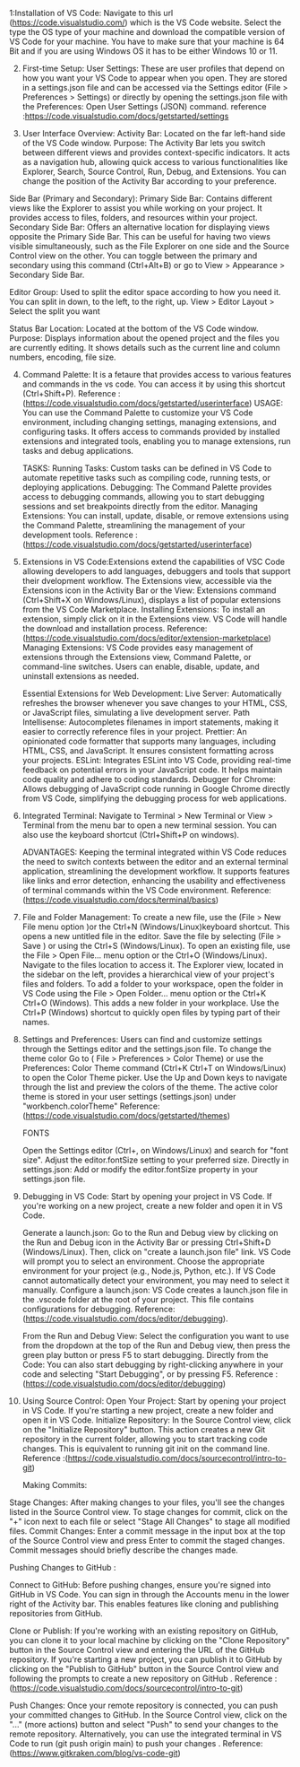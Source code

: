  1:Installation of VS Code:
   Navigate to this url (https://code.visualstudio.com/) which is the VS Code website.
   Select the type the OS type of your machine and download the compatible version of VS Code for your machine. 
   You have to make sure that your machine is 64 Bit and if you are using Windows OS it has to be either Windows 10 or 11.

2. First-time Setup:
    User Settings: These are user profiles that depend on how you want your VS Code to appear when you open. They are stored in a settings.json file and can be accessed via the Settings editor (File > Preferences > Settings) or directly by opening the settings.json file with the Preferences: Open User Settings (JSON) command. reference :https://code.visualstudio.com/docs/getstarted/settings

3. User Interface Overview:
  Activity Bar: Located on the far left-hand side of the VS Code window.
  Purpose: The Activity Bar lets you switch between different views and provides context-specific indicators. It acts as a navigation hub, allowing quick access to various functionalities like Explorer, Search, Source Control, Run, Debug, and Extensions. You can change the position of the Activity Bar according to your preference.

  Side Bar (Primary and Secondary):
  Primary Side Bar: Contains different views like the Explorer to assist you while working on your project. It provides access to files, folders, and resources within your project.
  Secondary Side Bar: Offers an alternative location for displaying views opposite the Primary Side Bar. This can be useful for having two views visible simultaneously, such as the File Explorer on one side and the Source Control view on the other.
  You can toggle between the primary and secondary using this command (Ctrl+Alt+B) or go to View > Appearance > Secondary Side Bar.

  Editor Group: Used to split the editor space according to how you need it. You can split in down, to the left, to the right, up.
  View > Editor Layout > Select the split you want

  Status Bar
  Location: Located at the bottom of the VS Code window.
  Purpose: Displays information about the opened project and the files you are currently editing. It shows details such as the current line and column numbers, encoding, file size.

4. Command Palette: It is a fetaure that provides access to various features and commands in the vs code.
     You can access it by using this shortcut (Ctrl+Shift+P).
     Reference : (https://code.visualstudio.com/docs/getstarted/userinterface)
     USAGE:
    You can use the Command Palette to customize your VS Code environment, including changing settings, managing extensions, and configuring tasks.
     It offers access to commands provided by installed extensions and integrated tools, enabling you to manage extensions, run tasks and debug applications.

    TASKS:
    Running Tasks: Custom tasks can be defined in VS Code to automate repetitive tasks such as compiling code, running tests, or deploying applications. 
    Debugging: The Command Palette provides access to debugging commands, allowing you to start debugging sessions and set breakpoints directly from the editor.
    Managing Extensions: You can install, update, disable, or remove extensions using the Command Palette, streamlining the management of your development tools.
    Reference : (https://code.visualstudio.com/docs/getstarted/userinterface)

5. Extensions in VS Code:Extensions extend the capabilities of VSC Code allowing developers to add languages, debuggers and tools  that support  their dvelopment workflow.
   The Extensions view, accessible via the Extensions icon in the Activity Bar or the View: Extensions command (Ctrl+Shift+X on Windows/Linux), displays a list of popular extensions from the VS Code Marketplace.
   Installing Extensions: To install an extension, simply click on it in the Extensions view. VS Code will handle the download and installation process. Reference: (https://code.visualstudio.com/docs/editor/extension-marketplace)
   Managing Extensions: VS Code provides easy management of extensions through the Extensions view, Command Palette, or command-line switches. Users can enable, disable, update, and uninstall extensions as needed.

   Essential Extensions for Web Development:
   Live Server: Automatically refreshes the browser whenever you save changes to your HTML, CSS, or JavaScript files, simulating a live development server.
   Path Intellisense: Autocompletes filenames in import statements, making it easier to correctly reference files in your project.
   Prettier: An opinionated code formatter that supports many languages, including HTML, CSS, and JavaScript. It ensures consistent formatting across your projects.
   ESLint: Integrates ESLint into VS Code, providing real-time feedback on potential errors in your JavaScript code. It helps maintain code quality and adhere to coding standards.
   Debugger for Chrome: Allows debugging of JavaScript code running in Google Chrome directly from VS Code, simplifying the debugging process for web applications.

6. Integrated Terminal:
    Navigate to Terminal > New Terminal or View > Terminal from the menu bar to open a new terminal session.
    You can also use the keyboard shortcut (Ctrl+Shift+P on windows).

    ADVANTAGES:
    Keeping the terminal integrated within VS Code reduces the need to switch contexts between the editor and an external terminal application, streamlining the development workflow.
    It supports features like links and error detection, enhancing the usability and effectiveness of terminal commands within the VS Code environment.
    Reference: (https://code.visualstudio.com/docs/terminal/basics)

7. File and Folder Management:
    To create a new file, use the (File > New File menu option )or the Ctrl+N (Windows/Linux)keyboard shortcut. This opens a new untitled file in the editor.
    Save the file by selecting (File > Save ) or using the Ctrl+S (Windows/Linux).
    To open an existing file, use the File > Open File... menu option or the Ctrl+O (Windows/Linux). Navigate to the files location to access it.
    The Explorer view, located in the sidebar on the left, provides a hierarchical view of your project's files and folders.
     To add a folder to your workspace, open the folder in VS Code using the File > Open Folder... menu option or the Ctrl+K Ctrl+O (Windows). This adds a new  folder in your workplace.
     Use the Ctrl+P (Windows) shortcut to quickly open files by typing part of their names.

8. Settings and Preferences: Users can find and customize settings through the Settings editor and the settings.json file.
    To change the theme color Go to ( File > Preferences > Color Theme) or use the Preferences: Color Theme command (Ctrl+K Ctrl+T on Windows/Linux) to open the Color Theme picker.
     Use the Up and Down keys to navigate through the list and preview the colors of the theme. The active color theme is stored in your user settings (settings.json) under "workbench.colorTheme"
     Reference: (https://code.visualstudio.com/docs/getstarted/themes)

     FONTS 

     Open the Settings editor (Ctrl+, on Windows/Linux) and search for "font size". Adjust the editor.fontSize setting to your preferred size.
     Directly in settings.json: Add or modify the editor.fontSize property in your settings.json file.
   
9. Debugging in VS Code:
     Start by opening your project in VS Code. If you're working on a new project, create a new folder and open it in VS Code.

     Generate  a launch.json: Go to the Run and Debug view by clicking on the Run and Debug icon in the Activity Bar or pressing Ctrl+Shift+D (Windows/Linux). Then, click on "create a launch.json file" link. VS Code will prompt you to select an environment. Choose the appropriate environment for your project (e.g., Node.js, Python, etc.). If VS Code cannot automatically detect your environment, you may need to select it manually. 
     Configure a launch.json: VS Code creates a launch.json file in the .vscode folder at the root of your project. This file contains configurations for debugging. Reference: (https://code.visualstudio.com/docs/editor/debugging).

     From the Run and Debug View: Select the configuration you want to use from the dropdown at the top of the Run and Debug view, then press the green play button or press F5 to start debugging. 
     Directly from the Code: You can also start debugging by right-clicking anywhere in your code and selecting "Start Debugging", or by pressing F5.
     Reference :(https://code.visualstudio.com/docs/editor/debugging)

10. Using Source Control:
    Open Your Project: Start by opening your project in VS Code. If you're starting a new project, create a new folder and open it in VS Code.
    Initialize Repository: In the Source Control view, click on the "Initialize Repository" button. This action creates a new Git repository in the current folder, allowing you to start tracking code changes. This is equivalent to running git init on the command line.
    Reference :(https://code.visualstudio.com/docs/sourcecontrol/intro-to-git)

    Making Commits: 

  Stage Changes: After making changes to your files, you'll see the changes listed in the Source Control view. To stage changes for commit, click on the "+" icon next to each file or select "Stage All Changes" to stage all modified files.
  Commit Changes: Enter a commit message in the input box at the top of the Source Control view and press Enter to commit the staged changes. Commit messages should briefly describe the changes made.

  Pushing Changes to GitHub :

  Connect to GitHub: Before pushing changes, ensure you're signed into GitHub in VS Code. You can sign in through the Accounts menu in the lower right of the Activity bar. This enables features like cloning and publishing repositories from GitHub.

  Clone or Publish: If you're working with an existing repository on GitHub, you can clone it to your local machine by clicking on the "Clone Repository" button in the Source Control view and entering the URL of the GitHub repository. If you're starting a new project, you can publish it to GitHub by clicking on the "Publish to GitHub" button in the Source Control view and following the prompts to create a new repository on GitHub . Reference :(https://code.visualstudio.com/docs/sourcecontrol/intro-to-git)


  Push Changes: Once your remote repository is connected, you can push your committed changes to GitHub. In the Source Control view, click on the "..." (more actions) button and select "Push" to send your changes to the remote repository. Alternatively, you can use the integrated terminal in VS Code to run (git push origin main) to push your changes .
  Reference: (https://www.gitkraken.com/blog/vs-code-git)

     
